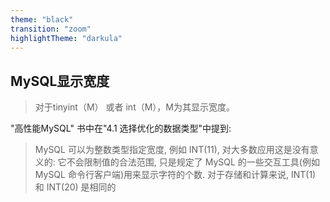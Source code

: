 ```yaml
---
theme: "black"
transition: "zoom"
highlightTheme: "darkula"
---
```


## MySQL显示宽度

> 对于tinyint（M） 或者 int（M），M为其显示宽度。

"高性能MySQL" 书中在"4.1 选择优化的数据类型"中提到:

> MySQL 可以为整数类型指定宽度, 例如 INT(11), 对大多数应用这是没有意义的: 它不会限制值的合法范围, 只是规定了 MySQL 的一些交互工具(例如 MySQL 命令行客户端)用来显示字符的个数. 对于存储和计算来说, INT(1) 和 INT(20) 是相同的